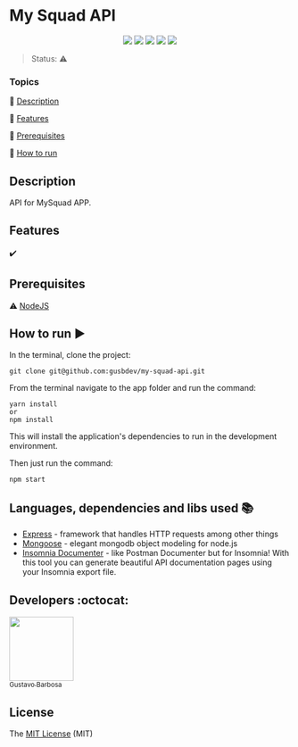 <h1>My Squad API</h1>

<p align="center">
<img src="https://img.shields.io/static/v1?label=NODEJS&message=Runtime%20Built&color=339933&style=for-the-badge&logo=Node.js"/>
<img src="https://img.shields.io/static/v1?label=MongoDB&message=Database&color=339933&style=for-the-badge&logo=mongodb" />
  <img src="https://img.shields.io/static/v1?label=JAVASCRIPT&message=Language&color=F7DF1E&style=for-the-badge&logo=javascript"/>
  <img src="http://img.shields.io/static/v1?label=STATUS&message=CONCLUIDO&color=GREEN&style=for-the-badge"/>
  <img src="http://img.shields.io/static/v1?label=License&message=MIT&color=green&style=for-the-badge"/>
</p>

> Status: :warning:

### Topics

:small_blue_diamond: [Description](#descrição-do-projeto)

:small_blue_diamond: [Features](#funcionalidades)

:small_blue_diamond: [Prerequisites](#pré-requisitos)

:small_blue_diamond: [How to run](#como-rodar-a-aplicação-arrow_forward)

## Description

<p align="justify">
  API for MySquad APP.
</p>

## Features

:heavy_check_mark:

## Prerequisites

:warning: [NodeJS](https://nodejs.org/en/download/)

## How to run :arrow_forward:

In the terminal, clone the project:

```
git clone git@github.com:gusbdev/my-squad-api.git
```

From the terminal navigate to the app folder and run the command:

```
yarn install
or
npm install
```

This will install the application's dependencies to run in the development environment.

Then just run the command:

```
npm start
```

## Languages, dependencies and libs used :books:

- [Express](https://expressjs.com/) - framework that handles HTTP requests among other things
- [Mongoose](https://mongoosejs.com/) - elegant mongodb object modeling for node.js
- [Insomnia Documenter](https://github.com/jozsefsallai/insomnia-documenter) - like Postman Documenter but for Insomnia! With this tool you can generate beautiful API documentation pages using your Insomnia export file.

## Developers :octocat:

[<img src="https://avatars2.githubusercontent.com/u/44094756?s=460&u=a2a2631e8eb8f5f5cdff75121eb422188a64bb85&v=4" width=115><br><sub>Gustavo Barbosa</sub>](https://github.com/gusbdev)

## License

The [MIT License]() (MIT)
